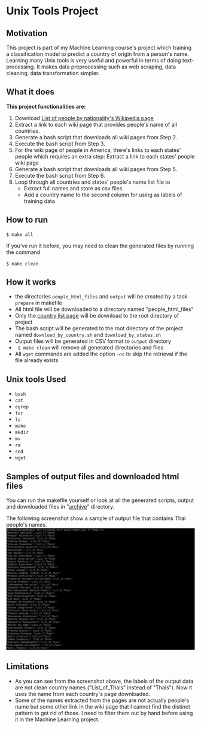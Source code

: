 # Unix Tools Project

## Motivation
This project is part of my Machine Learning course's project which training a classification model to predict a country of origin from a person's name.
Learning many Unix tools is very useful and powerful in terms of doing text-processing. It makes data preprocessing such as web scraping, data cleaning, data transformation simpler.

## What it does
**This project functionalities are:**
1. Download [List of people by nationality's Wikipedia page](https://en.wikipedia.org/wiki/Lists_of_people_by_nationality)
2. Extract a link to each wiki page that provides people's name of all countries.
3. Generate a bash script that downloads all wiki pages from Step 2.
4. Execute the bash script from Step 3.
5. For the wiki page of people in America, there's links to each states' people which requires an extra step: Extract a link to each states' people wiki page 
6. Generate a bash script that downloads all wiki pages from Step 5.
7. Execute the bash script from Step 6.
8. Loop through all countries and states' people's name list file to
    * Extract full names and store as csv files
    * Add a country name to the second column for using as labels of training data

## How to run
```
$ make all
```

If you've run it before, you may need to clean the generated files by running the command
```
$ make clean
```

## How it works
- the directories ```people_html_files``` and ```output``` will be created by a task ```prepare``` in makefile
- All html file will be downloaded to a directory named "people_html_files"
- Only the [country list page](https://en.wikipedia.org/wiki/Lists_of_people_by_nationality) will be download to the root directory of project
- The bash script will be generated to the root directory of the project named ```download_by_country.sh``` and ```download_by_states.sh```
- Output files will be generated in CSV format to ```output``` directory
- ``` $ make clean``` will remove all generated directories and files
- All ```wget``` commands are added the option ```-nc``` to skip the retrieval if the file already exists

## Unix tools Used
- ```bash```
- ```cat```
- ```egrep```
- ```for```
- ```ls```
- ```make```
- ```mkdir```
- ```mv```
- ```rm```
- ```sed```
- ```wget```

## Samples of output files and downloaded html files
You can run the makefile yourself or look at all the generated scripts, output and downloaded files in "[archive](https://github.com/pannapat/slu-unix-tools/tree/master/project/archive)" directory.

The following screenshot show a sample of output file that contains Thai people's names.
![alt text](https://github.com/pannapat/slu-unix-tools/blob/master/project/archive/screenshots/ss_thais_name_output.png?raw=true)

## Limitations
- As you can see from the screenshot above, the labels of the output data are not clean country names ("List_of_Thais" instead of "Thais"). Now it uses the name from each country's page downloaded.
- Some of the names extracted from the pages are not actually people's name but some other link in the wiki page that I cannot find the distinct pattern to get rid of those. I need to filter them out by hand before using it in the Machine Learning project.
